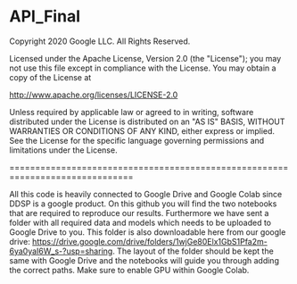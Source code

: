 # API_Final
Copyright 2020 Google LLC. All Rights Reserved.

Licensed under the Apache License, Version 2.0 (the "License");
you may not use this file except in compliance with the License.
You may obtain a copy of the License at

http://www.apache.org/licenses/LICENSE-2.0

Unless required by applicable law or agreed to in writing, software
distributed under the License is distributed on an "AS IS" BASIS,
WITHOUT WARRANTIES OR CONDITIONS OF ANY KIND, either express or implied.
See the License for the specific language governing permissions and
limitations under the License.

==============================================================================

All this code is heavily connected to Google Drive and Google Colab since DDSP is a google product. On this github you will find the two notebooks that are required to reproduce our results. Furthermore we have sent a folder with all required data and models which needs to be uploaded to Google Drive to you. This folder is also downloadable here from our google drive: https://drive.google.com/drive/folders/1wjGe80Elx1GbS1Pfa2m-6ya0yaI6W_s-?usp=sharing. 
The layout of the folder should be kept the same with Google Drive and the notebooks will guide you through adding the correct paths. Make sure to enable GPU within Google Colab. 
